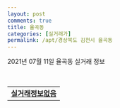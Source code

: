 ```yaml
---
layout: post
comments: true
title: 율곡동
categories: [실거래가]
permalink: /apt/경상북도 김천시 율곡동
---
```


2021년 07월 11일 율곡동 실거래 정보

<script type="text/javascript">
  google.charts.load('current', {'packages':['corechart']});
  google.charts.setOnLoadCallback(drawChart);

  function drawChart() {
    var data = google.visualization.arrayToDataTable([['거래일', '매매', '전월세', '전매'], ['20-07', 25, 52, 0], ['20-08', 14, 78, 0], ['20-09', 51, 48, 0], ['20-10', 60, 38, 0], ['20-11', 88, 43, 0], ['20-12', 156, 61, 0], ['21-01', 81, 67, 0], ['21-02', 65, 47, 0], ['21-03', 41, 57, 0], ['21-04', 23, 36, 0], ['21-05', 43, 29, 0], ['21-06', 52, 33, 0], ['21-07', 5, 5, 0]]);

    var options = {
      title: '최근 1년간 유형별 거래량 추이',
      legend: { position: 'bottom' }
    };

    var chart = new google.visualization.LineChart(document.getElementById('columnchart_material'));
    chart.draw(data, (options));년간 
  }
</script>

<div id="columnchart_material" style="width: 95%; margin-left: -35px; display: block"></div>
<br>
<table>
  <tr>
    <td colspan="4" style="font-weight: bold;"><a href="https://search.naver.com/search.naver?query=율곡동 실거래정보없음">실거래정보없음</a></td>
  </tr>
    
</table>
    